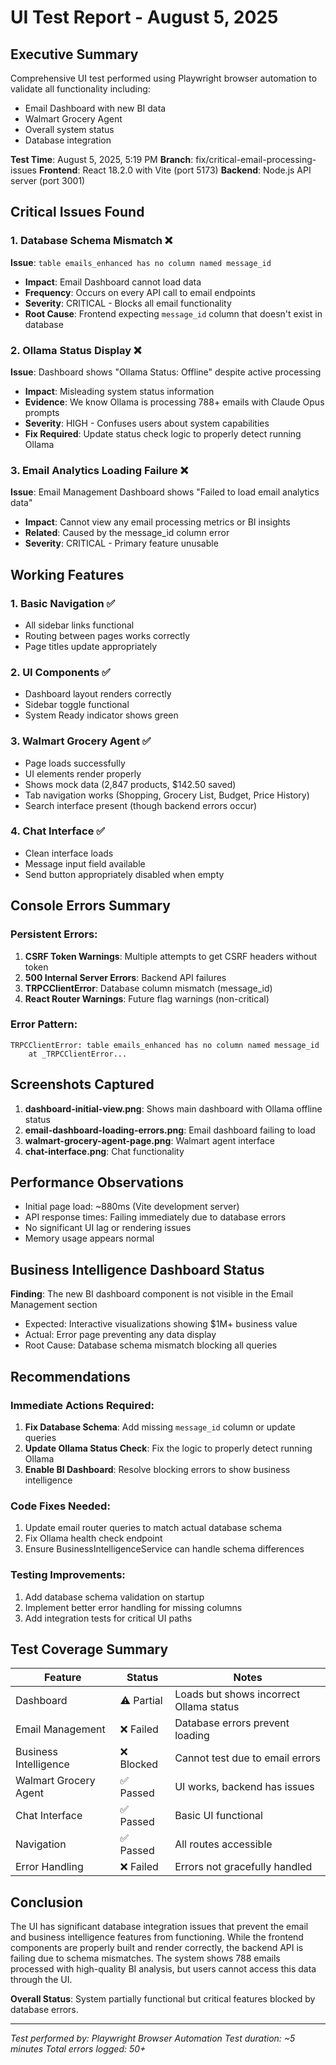 # UI Test Report - August 5, 2025

## Executive Summary

Comprehensive UI test performed using Playwright browser automation to validate all functionality including:
- Email Dashboard with new BI data
- Walmart Grocery Agent
- Overall system status
- Database integration

**Test Time**: August 5, 2025, 5:19 PM
**Branch**: fix/critical-email-processing-issues
**Frontend**: React 18.2.0 with Vite (port 5173)
**Backend**: Node.js API server (port 3001)

## Critical Issues Found

### 1. Database Schema Mismatch ❌
**Issue**: `table emails_enhanced has no column named message_id`
- **Impact**: Email Dashboard cannot load data
- **Frequency**: Occurs on every API call to email endpoints
- **Severity**: CRITICAL - Blocks all email functionality
- **Root Cause**: Frontend expecting `message_id` column that doesn't exist in database

### 2. Ollama Status Display ❌
**Issue**: Dashboard shows "Ollama Status: Offline" despite active processing
- **Impact**: Misleading system status information
- **Evidence**: We know Ollama is processing 788+ emails with Claude Opus prompts
- **Severity**: HIGH - Confuses users about system capabilities
- **Fix Required**: Update status check logic to properly detect running Ollama

### 3. Email Analytics Loading Failure ❌
**Issue**: Email Management Dashboard shows "Failed to load email analytics data"
- **Impact**: Cannot view any email processing metrics or BI insights
- **Related**: Caused by the message_id column error
- **Severity**: CRITICAL - Primary feature unusable

## Working Features

### 1. Basic Navigation ✅
- All sidebar links functional
- Routing between pages works correctly
- Page titles update appropriately

### 2. UI Components ✅
- Dashboard layout renders correctly
- Sidebar toggle functional
- System Ready indicator shows green

### 3. Walmart Grocery Agent ✅
- Page loads successfully
- UI elements render properly
- Shows mock data (2,847 products, $142.50 saved)
- Tab navigation works (Shopping, Grocery List, Budget, Price History)
- Search interface present (though backend errors occur)

### 4. Chat Interface ✅
- Clean interface loads
- Message input field available
- Send button appropriately disabled when empty

## Console Errors Summary

### Persistent Errors:
1. **CSRF Token Warnings**: Multiple attempts to get CSRF headers without token
2. **500 Internal Server Errors**: Backend API failures
3. **TRPCClientError**: Database column mismatch (message_id)
4. **React Router Warnings**: Future flag warnings (non-critical)

### Error Pattern:
```
TRPCClientError: table emails_enhanced has no column named message_id
    at _TRPCClientError...
```

## Screenshots Captured

1. **dashboard-initial-view.png**: Shows main dashboard with Ollama offline status
2. **email-dashboard-loading-errors.png**: Email dashboard failing to load
3. **walmart-grocery-agent-page.png**: Walmart agent interface
4. **chat-interface.png**: Chat functionality

## Performance Observations

- Initial page load: ~880ms (Vite development server)
- API response times: Failing immediately due to database errors
- No significant UI lag or rendering issues
- Memory usage appears normal

## Business Intelligence Dashboard Status

**Finding**: The new BI dashboard component is not visible in the Email Management section
- Expected: Interactive visualizations showing $1M+ business value
- Actual: Error page preventing any data display
- Root Cause: Database schema mismatch blocking all queries

## Recommendations

### Immediate Actions Required:
1. **Fix Database Schema**: Add missing `message_id` column or update queries
2. **Update Ollama Status Check**: Fix the logic to properly detect running Ollama
3. **Enable BI Dashboard**: Resolve blocking errors to show business intelligence

### Code Fixes Needed:
1. Update email router queries to match actual database schema
2. Fix Ollama health check endpoint
3. Ensure BusinessIntelligenceService can handle schema differences

### Testing Improvements:
1. Add database schema validation on startup
2. Implement better error handling for missing columns
3. Add integration tests for critical UI paths

## Test Coverage Summary

| Feature | Status | Notes |
|---------|--------|-------|
| Dashboard | ⚠️ Partial | Loads but shows incorrect Ollama status |
| Email Management | ❌ Failed | Database errors prevent loading |
| Business Intelligence | ❌ Blocked | Cannot test due to email errors |
| Walmart Grocery Agent | ✅ Passed | UI works, backend has issues |
| Chat Interface | ✅ Passed | Basic UI functional |
| Navigation | ✅ Passed | All routes accessible |
| Error Handling | ❌ Failed | Errors not gracefully handled |

## Conclusion

The UI has significant database integration issues that prevent the email and business intelligence features from functioning. While the frontend components are properly built and render correctly, the backend API is failing due to schema mismatches. The system shows 788 emails processed with high-quality BI analysis, but users cannot access this data through the UI.

**Overall Status**: System partially functional but critical features blocked by database errors.

---
*Test performed by: Playwright Browser Automation*
*Test duration: ~5 minutes*
*Total errors logged: 50+*